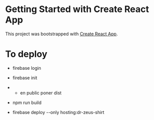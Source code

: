 # Getting Started with Create React App

This project was bootstrapped with [Create React App](https://github.com/facebook/create-react-app).

# To deploy

- firebase login

- firebase init

- - en public poner dist

- npm run build

- firebase deploy --only hosting:dr-zeus-shirt